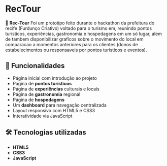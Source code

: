 # RecTour  

🚀 **Rec-Tour** Foi um prototipo feito durante o hackathon da prefeitura do recife (Furdunço Criativo) voltado para o turismo em, reunindo pontos turísticos, experiências, gastronomia e hospedagens em um só lugar, alem de tambem disponibilizar graficos sobre o movimento do local em comparacao a momentos anteriores para os clientes (donos de estabelecimentos ou responsaveis por pontos turisticos e eventos).

## 📌 Funcionalidades  

- Página inicial com introdução ao projeto  
- Página de **pontos turísticos**  
- Página de **experiências** culturais e locais  
- Página de **gastronomia** regional  
- Página de **hospedagens**  
- Um **dashboard** para navegação centralizada  
- Layout responsivo com HTML5 e CSS3  
- Interatividade via JavaScript  

## 🛠️ Tecnologias utilizadas  

- **HTML5**  
- **CSS3**  
- **JavaScript**
